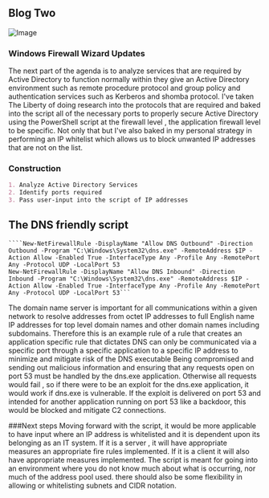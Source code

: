 ## Blog Two

![Image](https://themaverick.github.io/seniordesign/gifs/neowhip.gif)

### Windows Firewall Wizard Updates
The next part of the agenda is to analyze services that are required by Active Directory to function normally within they give an Active Directory environment such as remote procedure protocol and group policy and authentication services such as Kerberos and shomba protocol. I've taken The Liberty of doing research into the protocols that are required and baked into the script all of the necessary ports to properly secure Active Directory using the PowerShell script at the firewall level , the application firewall level to be specific. Not only that but I've also baked in my personal strategy in performing an IP whitelist which allows us to block unwanted IP addresses that are not on the list.

### Construction
```markdown
1. Analyze Active Directory Services
2. Identify ports required
3. Pass user-input into the script of IP addresses
```

## The DNS friendly script

    ````New-NetFirewallRule -DisplayName "Allow DNS Outbound" -Direction Outbound -Program "C:\Windows\System32\dns.exe" -RemoteAddress $IP -Action Allow -Enabled True -InterfaceType Any -Profile Any -RemotePort Any -Protocol UDP -LocalPort 53
    New-NetFirewallRule -DisplayName "Allow DNS Inbound" -Direction Inbound -Program "C:\Windows\System32\dns.exe" -RemoteAddress $IP -Action Allow -Enabled True -InterfaceType Any -Profile Any -RemotePort Any -Protocol UDP -LocalPort 53```


The domain name server is important for all communications within a given network to resolve addresses from octet IP addresses to full English name IP addresses for top level domain names and other domain names including subdomains. Therefore this is an example rule of a rule that creates an application specific rule that dictates DNS can only be communicated via a specific port through a specific application to a specific IP address to minimize and mitigate risk of the DNS executable Being compromised and sending out malicious information and ensuring that any requests open on port 53 must be handled by the dns.exe application. Otherwise all requests would fail , so if there were to be an exploit for the dns.exe application, it would work if dns.exe is vulnerable. If the exploit is delivered on port 53 and intended for another application running on port 53 like a backdoor, this would be blocked and mitigate C2 connections. 

###Next steps
Moving forward with the script, it would be more applicable to have input where an IP address is whitelisted and it is dependent upon its belonging as an IT system. If it is a server , it will have appropriate measures an appropriate fire rules implemented. If it is a client it will also have appropriate measures implemented. The script is meant for going into an environment where you do not know much about what is occurring, nor much of the address pool used. there should also be some flexibility in allowing or whitelisting subnets and CIDR notation.
